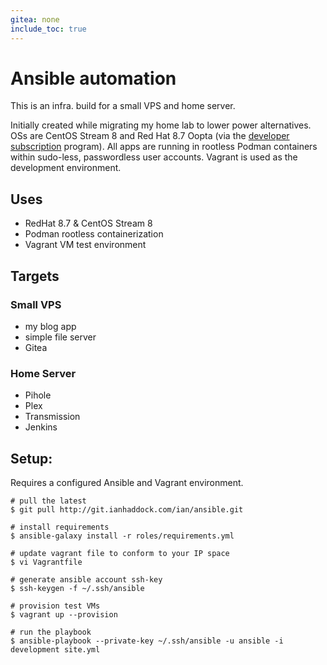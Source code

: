 ```yaml
---
gitea: none
include_toc: true
---
```

# Ansible automation
This is an infra. build for a small VPS and home server. 

Initially created while migrating my home lab to lower power alternatives. OSs are CentOS Stream 8 and Red Hat 8.7 Oopta (via the [developer subscription][2] program). All apps are running in rootless Podman containers within sudo-less, passwordless user accounts.  Vagrant is used as the development environment.

## Uses
* RedHat 8.7 & CentOS Stream 8
* Podman rootless containerization
* Vagrant VM test environment 

## Targets
### Small VPS
* my blog app
* simple file server
* Gitea

### Home Server
* Pihole
* Plex
* Transmission
* Jenkins

## Setup:
Requires a configured Ansible and Vagrant environment.

```
# pull the latest
$ git pull http://git.ianhaddock.com/ian/ansible.git

# install requirements
$ ansible-galaxy install -r roles/requirements.yml

# update vagrant file to conform to your IP space
$ vi Vagrantfile

# generate ansible account ssh-key
$ ssh-keygen -f ~/.ssh/ansible

# provision test VMs
$ vagrant up --provision

# run the playbook 
$ ansible-playbook --private-key ~/.ssh/ansible -u ansible -i development site.yml
 
```

[1]: https://ianhaddock.com
[2]: https://developers.redhat.com/articles/faqs-no-cost-red-hat-enterprise-linux
